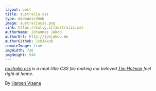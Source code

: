 ```yaml
---
layout: post
title: australia.css
type: WideWeirdWeb
image: australiacss.png
link: https://bullg.it/australia.css
authorName: Johannes Jakob
authorUrl: http://johjakob.de
authorGithub: JohJakob
remoteImage: true
imgWidth: 720
imgHeight: 540
---
```


_[australia.css](https://bullg.it/australia.css) is a neat little CSS file making our beloved [Tim Holman](http://tholman) feel right at home._

By [Haroen Viaene](https://haroen.me)
